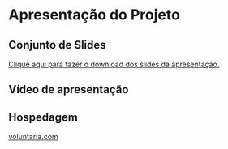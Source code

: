 # Apresentação do Projeto

## Conjunto de Slides

[Clique aqui para fazer o download dos slides da apresentação.](https://github.com/ICEI-PUC-Minas-PMV-ADS/pmv-ads-2023-2-e1-proj-web-t2-projetovoluntariado/files/13617300/VoluntaRia.pdf)


## Vídeo de apresentação





## Hospedagem

[voluntaria.com](https://voluntaria.vercel.app/index.html)
